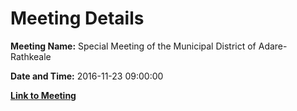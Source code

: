# Meeting Details

**Meeting Name:** Special Meeting of the Municipal District of Adare-Rathkeale

**Date and Time:** 2016-11-23 09:00:00

**[Link to Meeting](https://www.limerick.ie/council/whats-on/special-meeting-municipal-district-adare-rathkeale-3)**
